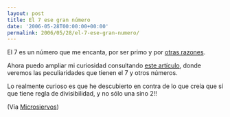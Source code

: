 ```yaml
---
layout: post
title: El 7 ese gran número
date: '2006-05-28T00:00:00+00:00'
permalink: 2006/05/28/el-7-ese-gran-numero/
---
```

<img style="float:right; margin:0 0 10px 10px;" src="http://photos1.blogger.com/blogger/6639/1972/320/images.11.jpg" border="0" alt="" />El 7 es un número que me encanta, por ser primo y por <a href="http://resistancefutile.blogspot.com/2005/12/por-que-el-7.html">otras razones</a>.

Ahora puedo ampliar mi curiosidad consultando <a href="http://www.archimedes-lab.org/numbers/Num1_69.html">este artículo</a>, donde veremos las peculiaridades que tienen el 7 y otros números.

Lo realmente curioso es que he descubierto en contra de lo que creía que sí que tiene regla de divisibilidad, y no sólo una sino 2!!

(Vía <a href="http://www.microsiervos.com/archivo/ciencia/numeros-especiales.html">Microsiervos</a>)
